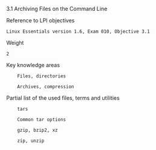 3.1 Archiving Files on the Command Line

Reference to LPI objectives

    Linux Essentials version 1.6, Exam 010, Objective 3.1

Weight

    2

Key knowledge areas

        Files, directories

        Archives, compression

Partial list of the used files, terms and utilities

        tars

        Common tar options

        gzip, bzip2, xz

        zip, unzip
